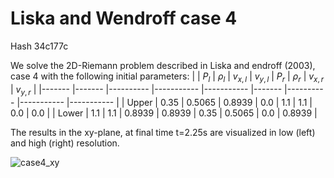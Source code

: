 <script
  src="https://cdn.mathjax.org/mathjax/latest/MathJax.js?config=TeX-AMS-MML_HTMLorMML"
  type="text/javascript">
</script>

# Liska and Wendroff case 4
Hash 34c177c


We solve the  2D-Riemann problem described in Liska and endroff (2003), case 4 with the following initial parameters:
|       	| $P_l$ 	| $\rho_l$ 	| $v_{x,l}$ 	| $v_{y,l}$ 	| $P_r$ 	| $\rho_r$ 	| $v_{x,r}$ 	| $v_{y,r}$ 	|
|-------	|-------	|----------	|-----------	|-----------	|-------	|----------	|-----------	|-----------	|
| Upper 	| 0.35  	| 0.5065    | 0.8939   	| 0.0       	| 1.1   	| 1.1   	  | 0.0       	| 0.0       	|
| Lower 	| 1.1   	| 1.1     	| 0.8939   	| 0.8939     	| 0.35   	| 0.5065  	| 0.0       	| 0.8939    	|

The results in the xy-plane, at final time t=2.25s are visualized in low (left) and high (right) resolution.

![case4_xy](images/case4/case4_xy.png)

